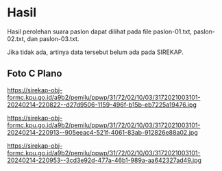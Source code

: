# Hasil

Hasil perolehan suara paslon dapat dilihat pada file paslon-01.txt, paslon-02.txt, dan paslon-03.txt.

Jika tidak ada, artinya data tersebut belum ada pada SIREKAP.

## Foto C Plano

https://sirekap-obj-formc.kpu.go.id/a9b2/pemilu/ppwp/31/72/02/10/03/3172021003101-20240214-220822--d27d9506-1159-496f-b15b-eb7225a19476.jpg

https://sirekap-obj-formc.kpu.go.id/a9b2/pemilu/ppwp/31/72/02/10/03/3172021003101-20240214-220913--905eeac4-521f-4061-83ab-912826e88a02.jpg

https://sirekap-obj-formc.kpu.go.id/a9b2/pemilu/ppwp/31/72/02/10/03/3172021003101-20240214-220953--3cd3e92d-477a-46b1-989a-aa642327ad49.jpg
